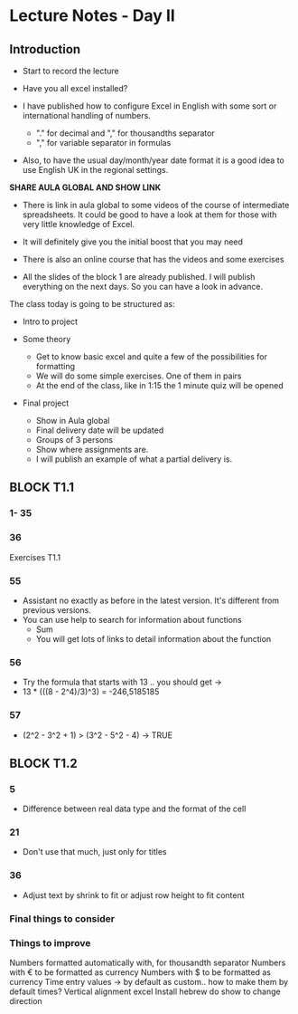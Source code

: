 
# Lecture Notes - Day II

## Introduction

* Start to record the lecture

* Have you all excel installed?
* I have published how to configure Excel in English with some sort or international handling of numbers.
  * "." for decimal and "," for thousandths separator
  * "," for variable separator in formulas

* Also, to have the usual day/month/year date format it is a good idea to use English UK in the regional settings.

**SHARE AULA GLOBAL AND SHOW LINK**

* There is link in aula global to some videos of the course of intermediate spreadsheets. It could be good to have a look at them for those with very little knowledge of Excel.

* It will definitely give you the initial boost that you may need

* There is also an online course that has the videos and some exercises

* All the slides of the block 1 are already published. I will publish everything on the next days. So you can have a look in advance.

The class today is going to be structured as:

* Intro to project

* Some theory
  * Get to know basic excel and quite a few of the possibilities for formatting
  * We will do some simple exercises. One of them in pairs
  * At the end of the class, like in 1:15 the 1 minute quiz will be opened

* Final project
  * Show in Aula global
  * Final delivery date will be updated
  * Groups of 3 persons
  * Show where assignments are.
  * I will publish an example of what a partial delivery is.

## BLOCK T1.1

### 1- 35

### 36

Exercises T1.1

### 55

* Assistant no exactly as before in the latest version. It's different from previous versions.
* You can use help to search for information about functions
  * Sum
  * You will get lots of links to detail information about the function

### 56

* Try the formula that starts with 13 .. you should get ->
* 13 * (((8 - 2^4)/3)^3) = -246,5185185

### 57

* (2^2 - 3^2 + 1) > (3^2 - 5^2 - 4) -> TRUE
  
## BLOCK T1.2

### 5

* Difference between real data type and the format of the cell

### 21

* Don't use that much, just only for titles

### 36

* Adjust text by shrink to fit or adjust row height to fit content

### Final things to consider

### Things to improve

Numbers formatted automatically with, for thousandth separator
Numbers with € to be formatted as currency
Numbers with $ to be formatted as currency
Time entry values -> by default as custom.. how to make them by default times?
Vertical alignment excel
Install hebrew do show to change direction

